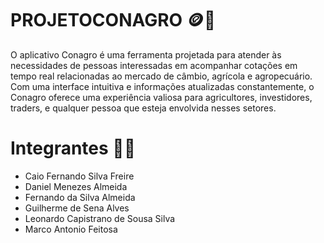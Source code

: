 # PROJETOCONAGRO 🪙🌱

O aplicativo Conagro é uma ferramenta  projetada para atender às necessidades de pessoas interessadas em acompanhar cotações em tempo real relacionadas ao mercado de câmbio, agrícola e agropecuário. Com uma interface intuitiva e informações atualizadas constantemente, o Conagro oferece uma experiência valiosa para agricultores, investidores, traders, e qualquer pessoa que esteja envolvida nesses setores.

# Integrantes 🙍‍♂️

- Caio Fernando Silva Freire
- Daniel Menezes Almeida
- Fernando da Silva Almeida
- Guilherme de Sena Alves
- Leonardo Capistrano de Sousa Silva
- Marco Antonio Feitosa
